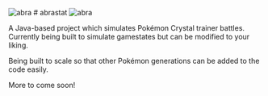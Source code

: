 ![abra](https://user-images.githubusercontent.com/34076225/152662707-78ffefd1-8c26-4e62-a6f0-5c2a5de1e1eb.png) # abrastat ![abra](https://user-images.githubusercontent.com/34076225/152662710-8eb3b24c-1853-4b5c-a07f-cad36a422bfe.png)


A Java-based project which simulates Pokémon Crystal trainer battles.
Currently being built to simulate gamestates but can be modified to your liking.

Being built to scale so that other Pokémon generations can be added to the code easily.

More to come soon!
